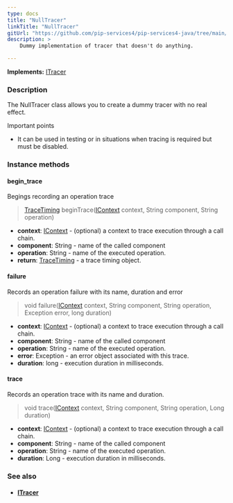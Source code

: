 ```yaml
---
type: docs
title: "NullTracer"
linkTitle: "NullTracer"
gitUrl: "https://github.com/pip-services4/pip-services4-java/tree/main/pip-services4-observability-java"
description: >
    Dummy implementation of tracer that doesn't do anything.

---
```


**Implements:** [ITracer](../itracer)

### Description

The NullTracer class allows you to create a dummy tracer with no real effect.

Important points

- It can be used in testing or in situations when tracing is required but must be disabled.

### Instance methods

#### begin_trace
Begings recording an operation trace

> [TraceTiming](../trace_timing) beginTrace([IContext](../../../components/context/icontext) context, String component, String operation)

- **context**: [IContext](../../../components/context/icontext) - (optional) a context to trace execution through a call chain.
- **component**: String - name of the called component
- **operation**: String - name of the executed operation.
- **return**: [TraceTiming](../trace_timing) - a trace timing object.


#### failure
Records an operation failure with its name, duration and error

> void failure([IContext](../../../components/context/icontext) context, String component, String operation, Exception error, long duration)

- **context**: [IContext](../../../components/context/icontext) - (optional) a context to trace execution through a call chain.
- **component**: String - name of the called component
- **operation**: String - name of the executed operation.
- **error**: Exception - an error object associated with this trace.
- **duration**: long - execution duration in milliseconds.


#### trace
Records an operation trace with its name and duration.

> void trace([IContext](../../../components/context/icontext) context, String component, String operation, Long duration)

- **context**: [IContext](../../../components/context/icontext) - (optional) a context to trace execution through a call chain.
- **component**: String - name of the called component
- **operation**: String - name of the executed operation.
- **duration**: Long - execution duration in milliseconds.

### See also
- #### [ITracer](../itracer)
